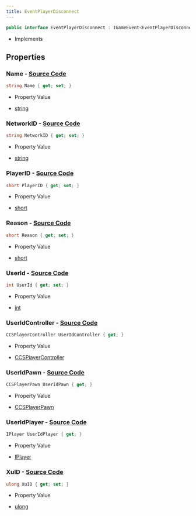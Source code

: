 ```yaml
---
title: EventPlayerDisconnect
---
```


```csharp
public interface EventPlayerDisconnect : IGameEvent<EventPlayerDisconnect>
```

- Implements

## Properties

### **Name** - [Source Code](https://github.com/swiftly-solution/swiftlys2/blob/main/managed/src/SwiftlyS2.Generated/GameEvents/Interfaces/EventPlayerDisconnect.cs#L56)

```csharp
string Name { get; set; }
```

- Property Value

- [string](https://learn.microsoft.com/dotnet/api/system.string)

### **NetworkID** - [Source Code](https://github.com/swiftly-solution/swiftlys2/blob/main/managed/src/SwiftlyS2.Generated/GameEvents/Interfaces/EventPlayerDisconnect.cs#L63)

```csharp
string NetworkID { get; set; }
```

- Property Value

- [string](https://learn.microsoft.com/dotnet/api/system.string)

### **PlayerID** - [Source Code](https://github.com/swiftly-solution/swiftlys2/blob/main/managed/src/SwiftlyS2.Generated/GameEvents/Interfaces/EventPlayerDisconnect.cs#L75)

```csharp
short PlayerID { get; set; }
```

- Property Value

- [short](https://learn.microsoft.com/dotnet/api/system.int16)

### **Reason** - [Source Code](https://github.com/swiftly-solution/swiftlys2/blob/main/managed/src/SwiftlyS2.Generated/GameEvents/Interfaces/EventPlayerDisconnect.cs#L49)

```csharp
short Reason { get; set; }
```

- Property Value

- [short](https://learn.microsoft.com/dotnet/api/system.int16)

### **UserId** - [Source Code](https://github.com/swiftly-solution/swiftlys2/blob/main/managed/src/SwiftlyS2.Generated/GameEvents/Interfaces/EventPlayerDisconnect.cs#L42)

```csharp
int UserId { get; set; }
```

- Property Value

- [int](https://learn.microsoft.com/dotnet/api/system.int32)

### **UserIdController** - [Source Code](https://github.com/swiftly-solution/swiftlys2/blob/main/managed/src/SwiftlyS2.Generated/GameEvents/Interfaces/EventPlayerDisconnect.cs#L24)

```csharp
CCSPlayerController UserIdController { get; }
```

- Property Value

- [CCSPlayerController](/docs/api/shared/schemadefinitions/ccsplayercontroller)

### **UserIdPawn** - [Source Code](https://github.com/swiftly-solution/swiftlys2/blob/main/managed/src/SwiftlyS2.Generated/GameEvents/Interfaces/EventPlayerDisconnect.cs#L31)

```csharp
CCSPlayerPawn UserIdPawn { get; }
```

- Property Value

- [CCSPlayerPawn](/docs/api/shared/schemadefinitions/ccsplayerpawn)

### **UserIdPlayer** - [Source Code](https://github.com/swiftly-solution/swiftlys2/blob/main/managed/src/SwiftlyS2.Generated/GameEvents/Interfaces/EventPlayerDisconnect.cs#L35)

```csharp
IPlayer UserIdPlayer { get; }
```

- Property Value

- [IPlayer](/docs/api/shared/players/iplayer)

### **XuID** - [Source Code](https://github.com/swiftly-solution/swiftlys2/blob/main/managed/src/SwiftlyS2.Generated/GameEvents/Interfaces/EventPlayerDisconnect.cs#L70)

```csharp
ulong XuID { get; set; }
```

- Property Value

- [ulong](https://learn.microsoft.com/dotnet/api/system.uint64)

